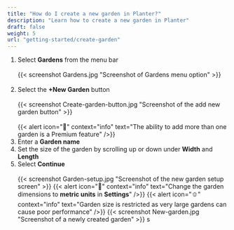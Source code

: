 ```yaml
---
title: "How do I create a new garden in Planter?"
description: "Learn how to create a new garden in Planter"
draft: false
weight: 5
url: "getting-started/create-garden"
---
```


1. Select **Gardens** from the menu bar<br /><br />
{{< screenshot Gardens.jpg "Screenshot of Gardens menu option" >}}<br /><br />
2. Select the **+New Garden** button<br /><br />
{{< screenshot Create-garden-button.jpg "Screenshot of the add new garden button" >}}<br /><br />
{{< alert icon="💸" context="info" text="The ability to add more than one garden is a Premium feature" />}}
3. Enter a **Garden name**
4. Set the size of the garden by scrolling up or down under **Width** and **Length**
5. Select **Continue**<br /><br />
{{< screenshot Garden-setup.jpg "Screenshot of the new garden setup screen" >}}
{{< alert icon="🥕" context="info" text="Change the garden dimensions to **metric units** in **Settings**" />}}
{{< alert icon="🫑" context="info" text="Garden size is restricted as very large gardens can cause poor performance" />}}
{{< screenshot New-garden.jpg "Screenshot of a newly created garden" >}}
s
